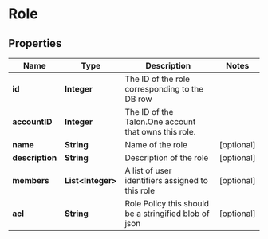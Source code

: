 

# Role


## Properties

Name | Type | Description | Notes
------------ | ------------- | ------------- | -------------
**id** | **Integer** | The ID of the role corresponding to the DB row | 
**accountID** | **Integer** | The ID of the Talon.One account that owns this role. | 
**name** | **String** | Name of the role |  [optional]
**description** | **String** | Description of the role |  [optional]
**members** | **List&lt;Integer&gt;** | A list of user identifiers assigned to this role |  [optional]
**acl** | **String** | Role Policy this should be a stringified blob of json |  [optional]



